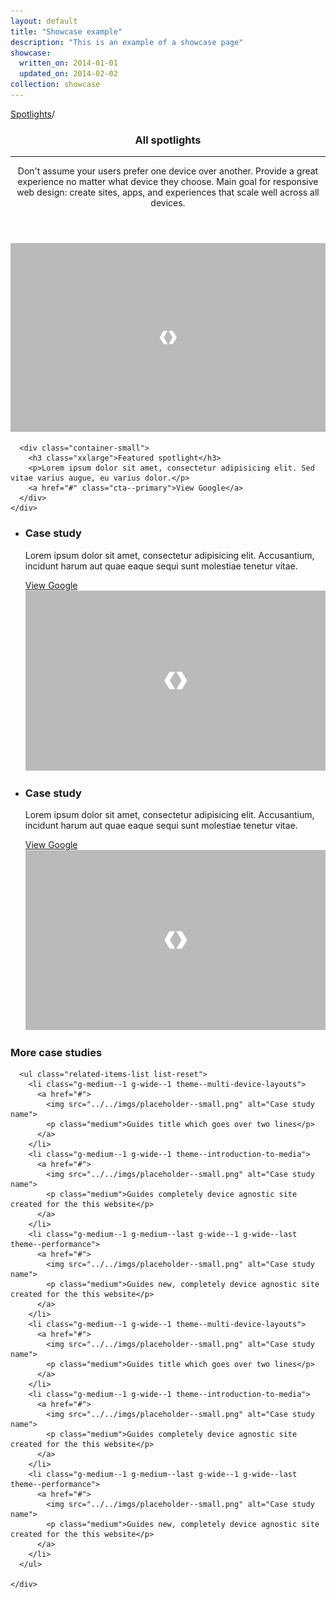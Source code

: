 ```yaml
---
layout: default
title: "Showcase example"
description: "This is an example of a showcase page"
showcase:
  written_on: 2014-01-01
  updated_on: 2014-02-02
collection: showcase
---
```


<div class="page-header">
  <div class="container">
    <nav class="breadcrumbs">
      <p>
        <a href="/spotlights/index.html" title="Spotlights">Spotlights</a>/
      </p>
    </nav>
    <header class="clear">
      <h3 class="xxlarge">All spotlights</h3>
      <hr class="text-divider themed">
      <p class="page-header__excerpt g-medium--2 g-wide--3 g--centered">Don't assume your users prefer one device over another. Provide a great experience no matter what device they choose. Main goal for responsive web design: create sites, apps, and experiences that scale well across all devices.</p>
    </header>
  </div>
</div>

<div class="featured-spotlight">
  <div class="container-medium">
    <div class="featured-spotlight__container g--pull-half">
      <div class="featured-spotlight__img">
        <img src="../../imgs/placeholder--wide.png" alt="image exemple">
      </div>

      <div class="container-small">
        <h3 class="xxlarge">Featured spotlight</h3>
        <p>Lorem ipsum dolor sit amet, consectetur adipisicing elit. Sed vitae varius augue, eu varius dolor.</p>
        <a href="#" class="cta--primary">View Google</a>
      </div>
    </div>
  </div>
</div>

<div class="featured-section">
  <div class="container-medium">
    <ul class="featured-list">
      <li class="featured-list__item clear">
        <div class="container-small">
          <div class="featured-list__content g--half">
            <h3>Case study</h3>
            <p>Lorem ipsum dolor sit amet, consectetur adipisicing elit. Accusantium, incidunt harum aut quae eaque sequi sunt molestiae tenetur vitae.</p>
            <a href="#" class="cta--primary">View Google</a>
          </div>
          <div class="featured-list__img-wrapper g--half g--last">
            <img src="../../imgs/placeholder--medium.png" alt="image exemple">
          </div>
        </div>
      </li>
      <li class="featured-list__item clear">
        <div class="container-small">
          <div class="featured-list__content g--half">
            <h3>Case study</h3>
            <p>Lorem ipsum dolor sit amet, consectetur adipisicing elit. Accusantium, incidunt harum aut quae eaque sequi sunt molestiae tenetur vitae.</p>
            <a href="#" class="cta--primary">View Google</a>
          </div>
          <div class="featured-list__img-wrapper g--half g--last">
            <img src="../../imgs/placeholder--medium.png" alt="image exemple">
          </div>
        </div>
      </li>
    </ul>
  </div>
</div>

<div class="container">

  <div class="related-items clear">
    <h3 class="related-items__title g-wide--1 g-medium--full">More case studies</h3>
    <div class="related-items__section clear">

      <ul class="related-items-list list-reset">
        <li class="g-medium--1 g-wide--1 theme--multi-device-layouts">
          <a href="#">
            <img src="../../imgs/placeholder--small.png" alt="Case study name">
            <p class="medium">Guides title which goes over two lines</p>
          </a>
        </li>
        <li class="g-medium--1 g-wide--1 theme--introduction-to-media">
          <a href="#">
            <img src="../../imgs/placeholder--small.png" alt="Case study name">
            <p class="medium">Guides completely device agnostic site created for the this website</p>
          </a>
        </li>
        <li class="g-medium--1 g-medium--last g-wide--1 g-wide--last theme--performance">
          <a href="#">
            <img src="../../imgs/placeholder--small.png" alt="Case study name">
            <p class="medium">Guides new, completely device agnostic site created for the this website</p>
          </a>
        </li>
        <li class="g-medium--1 g-wide--1 theme--multi-device-layouts">
          <a href="#">
            <img src="../../imgs/placeholder--small.png" alt="Case study name">
            <p class="medium">Guides title which goes over two lines</p>
          </a>
        </li>
        <li class="g-medium--1 g-wide--1 theme--introduction-to-media">
          <a href="#">
            <img src="../../imgs/placeholder--small.png" alt="Case study name">
            <p class="medium">Guides completely device agnostic site created for the this website</p>
          </a>
        </li>
        <li class="g-medium--1 g-medium--last g-wide--1 g-wide--last theme--performance">
          <a href="#">
            <img src="../../imgs/placeholder--small.png" alt="Case study name">
            <p class="medium">Guides new, completely device agnostic site created for the this website</p>
          </a>
        </li>
      </ul>

    </div>
  </div>

</div>
